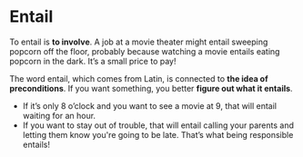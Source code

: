 # Entail

To entail is **to involve**. A job at a movie theater might entail sweeping popcorn off the floor, probably because watching a movie entails eating popcorn in the dark. It’s a small price to pay!

The word entail, which comes from Latin, is connected to **the idea of preconditions**. If you want something, you better **figure out what it entails**. 

* If it’s only 8 o’clock and you want to see a movie at 9, that will entail waiting for an hour. 
* If you want to stay out of trouble, that will entail calling your parents and letting them know you're going to be late. That’s what being responsible entails!